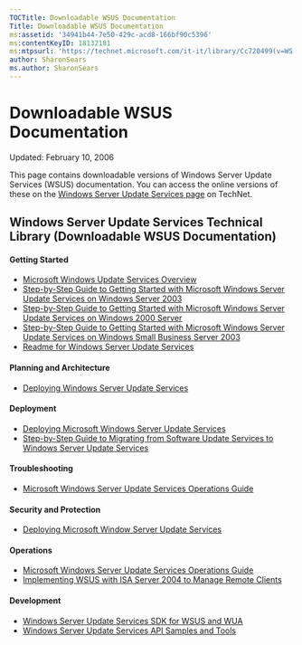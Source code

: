 ```yaml
---
TOCTitle: Downloadable WSUS Documentation
Title: Downloadable WSUS Documentation
ms:assetid: '34941b44-7e50-429c-acd8-166bf90c5396'
ms:contentKeyID: 18132181
ms:mtpsurl: 'https://technet.microsoft.com/it-it/library/Cc720499(v=WS.10)'
author: SharonSears
ms.author: SharonSears
---
```


Downloadable WSUS Documentation
===============================

Updated: February 10, 2006

This page contains downloadable versions of Windows Server Update Services (WSUS) documentation. You can access the online versions of these on the [Windows Server Update Services page](http://go.microsoft.com/fwlink/?linkid=41171) on TechNet.

Windows Server Update Services Technical Library (Downloadable WSUS Documentation)
----------------------------------------------------------------------------------

#### Getting Started

-   [Microsoft Windows Update Services Overview](http://go.microsoft.com/fwlink/?linkid=58285)
-   [Step-by-Step Guide to Getting Started with Microsoft Windows Server Update Services on Windows Server 2003](http://www.microsoft.com/downloads/details.aspx?familyid=3ba03939-a5a9-407b-a4b0-1290ba5182f8&displaylang=en)
-   [Step-by-Step Guide to Getting Started with Microsoft Windows Server Update Services on Windows 2000 Server](http://www.microsoft.com/downloads/details.aspx?familyid=4169c932-63b5-4629-91d3-c8901c2afa07&displaylang=en)
-   [Step-by-Step Guide to Getting Started with Microsoft Windows Server Update Services on Windows Small Business Server 2003](http://www.microsoft.com/downloads/details.aspx?familyid=28c43d57-2e15-47b2-9a6f-1514aa3ed05f&displaylang=en)
-   [Readme for Windows Server Update Services](http://go.microsoft.com/fwlink/?linkid=48126)

#### Planning and Architecture

-   [Deploying Windows Server Update Services](http://go.microsoft.com/fwlink/?linkid=49069)

#### Deployment

-   [Deploying Microsoft Windows Server Update Services](http://go.microsoft.com/fwlink/?linkid=49069)
-   [Step-by-Step Guide to Migrating from Software Update Services to Windows Server Update Services](http://go.microsoft.com/fwlink/?linkid=49070)

#### Troubleshooting

-   [Microsoft Windows Server Update Services Operations Guide](http://www.microsoft.com/downloads/details.aspx?familyid=e26bcdb4-ef0b-4399-8a71-9b3b00c4f4cd&displaylang=en)

#### Security and Protection

-   [Deploying Microsoft Window Server Update Services](http://go.microsoft.com/fwlink/?linkid=49069)

#### Operations

-   [Microsoft Windows Server Update Services Operations Guide](http://www.microsoft.com/downloads/details.aspx?familyid=e26bcdb4-ef0b-4399-8a71-9b3b00c4f4cd&displaylang=en)
-   [Implementing WSUS with ISA Server 2004 to Manage Remote Clients](http://www.microsoft.com/downloads/details.aspx?familyid=ab72eb03-09cf-4cfb-9af5-1a7dc9c80bc9&displaylang=en)

#### Development

-   [Windows Server Update Services SDK for WSUS and WUA](http://msdn.microsoft.com/library/default.asp?url=/library/en-us/wus/wus/portal.asp)
-   [Windows Server Update Services API Samples and Tools](http://technet.microsoft.com/en-us/wsus/bb466192.aspx)
